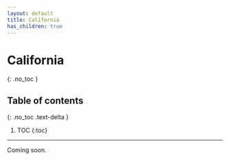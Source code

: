 ```yaml
---
layout: default
title: California
has_children: true
---
```


# California
{: .no_toc }

## Table of contents
{: .no_toc .text-delta }

1. TOC
{:toc}

---

Coming soon.
